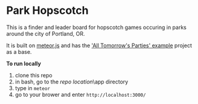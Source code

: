 Park Hopscotch
=============

This is a finder and leader board for hopscotch games occuring in parks around the city of Portland, OR.

It is built on [meteor.js](https://www.meteor.com/) and has the ['All Tomorrow's Parties' example](https://www.meteor.com/examples/parties) project as a base.

**To run locally** 

1. clone this repo
2. in bash, go to the *repo location*\app directory
3. type in `meteor`
4. go to your brower and enter `http://localhost:3000/`
